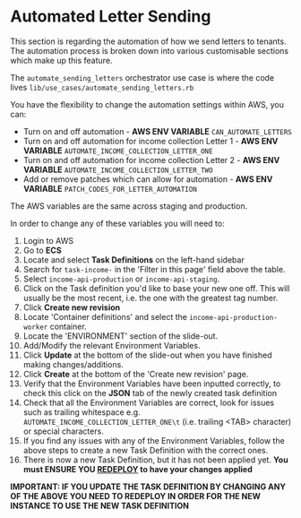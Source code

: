 # Automated Letter Sending

This section is regarding the automation of how we send letters to tenants. The automation process is broken down into various customisable sections which make up this feature.

The `automate_sending_letters` orchestrator use case is where the code lives `lib/use_cases/automate_sending_letters.rb`

You have the flexibility to change the automation settings within AWS, you can:

- Turn on and off automation - **AWS ENV VARIABLE** `CAN_AUTOMATE_LETTERS`
- Turn on and off automation for income collection Letter 1 - **AWS ENV VARIABLE** `AUTOMATE_INCOME_COLLECTION_LETTER_ONE`
- Turn on and off automation for income collection Letter 2 - **AWS ENV VARIABLE** `AUTOMATE_INCOME_COLLECTION_LETTER_TWO`
- Add or remove patches which can allow for automation - **AWS ENV VARIABLE** `PATCH_CODES_FOR_LETTER_AUTOMATION`

The AWS variables are the same across staging and production.

In order to change any of these variables you will need to:

1. Login to AWS
2. Go to **ECS**
3. Locate and select **Task Definitions** on the left-hand sidebar
4. Search for `task-income-` in the 'Filter in this page' field above the table.
5. Select `income-api-production` or `income-api-staging`.
6. Click on the Task definition you'd like to base your new one off.
This will usually be the most recent, i.e. the one with the greatest tag number.
7. Click **Create new revision**
8. Locate 'Container definitions' and select the `income-api-production-worker` container.
9. Locate the 'ENVIRONMENT' section of the slide-out.
10. Add/Modify the relevant Environment Variables.
11. Click **Update** at the bottom of the slide-out when you have finished making changes/additions.
12. Click **Create** at the bottom of the 'Create new revision' page.
13. Verify that the Environment Variables have been inputted correctly, to check this click on the **JSON** tab of the newly created task definition
14. Check that all the Environment Variables are correct, look for issues such as trailing whitespace e.g. `AUTOMATE_INCOME_COLLECTION_LETTER_ONE\t` (i.e. trailing \<TAB\> character) or special characters.
15. If you find any issues with any of the Environment Variables, follow the above steps to create a new Task Definition with the correct ones.
16. There is now a new Task Definition, but it has not been applied yet.
**You must ENSURE YOU [REDEPLOY](../development/Releasing.md#manual-redeployment) to have your changes applied**

**IMPORTANT: IF YOU UPDATE THE TASK DEFINITION BY CHANGING ANY OF THE ABOVE YOU NEED TO REDEPLOY IN ORDER FOR THE NEW INSTANCE TO USE THE NEW TASK DEFINITION**
